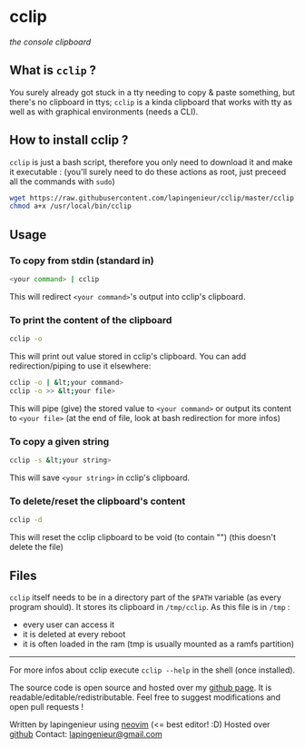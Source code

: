 # cclip

*the console clipboard*

## What is `cclip` ?

You surely already got stuck in a tty needing to copy & paste something, but there's no clipboard in ttys;
`cclip` is a kinda clipboard that works with tty as well as with graphical environments (needs a CLI).

## How to install cclip ?

`cclip` is just a bash script, therefore you only need to download it and make it executable :
(you'll surely need to do these actions as root, just preceed all the commands with `sudo`)

```bash
wget https://raw.githubusercontent.com/lapingenieur/cclip/master/cclip -O /usr/local/bin/cclip -nv
chmod a+x /usr/local/bin/cclip
```

## Usage

### To copy from stdin (standard in)

```bash
<your command> | cclip
```

This will redirect `<your command>`'s  output into cclip's clipboard.

### To print the content of the clipboard

```bash
cclip -o
```

This will print out value stored in cclip's clipboard. You can add redirection/piping to use it elsewhere:

```bash
cclip -o | &lt;your command>
cclip -o >> &lt;your file>
```

This will pipe (give) the stored value to `<your command>` or output its content to `<your file>`
(at the end of file, look at bash redirection for more infos)

### To copy a given string

```bash
cclip -s &lt;your string>
```

This will save `<your string>` in cclip's clipboard.

### To delete/reset the clipboard's content

```bash
cclip -d
```
This will reset the cclip clipboard to be void (to contain "") (this doesn't delete the file)

## Files

`cclip` itself needs to be in a directory part of the `$PATH` variable (as every program should).
It stores its clipboard in `/tmp/cclip`. As this file is in `/tmp` :

* every user can access it
* it is deleted at every reboot
* it is often loaded in the ram (tmp is usually mounted as a ramfs partition)

---

For more infos about cclip execute `cclip --help` in the shell (once installed).

The source code is open source and hosted over my [github page](https://github.com/lapingenieur/cclip).
It is readable/editable/redistributable. Feel free to suggest modifications and open pull requests !

Written by lapingenieur using [neovim](https://github.com/neovim/neovim) (&lt;= best editor! :D)
Hosted over [github](https://github.com/lapingenieur/cclip)
Contact: lapingenieur@gmail.com

